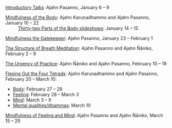 [Introductory Talks](#WR2015_S01): Ajahn Pasanno, January 6 – 9

[Mindfulness of the Body](#WR2015_S05): Ajahn Karuṇadhammo and Ajahn Pasanno, January 10 – 22
<br>          [Thirty-two Parts of the Body slideshows](#WR2015_S07): January 14 – 15

[Mindfulness the Gatekeeper](#WR2015_S14): Ajahn Pasanno, January 23 – February 1

[The Structure of Breath Meditation](#WR2015_S22): Ajahn Pasanno and Ajahn Ñāniko, February 2 – 9

[The Urgency of Practice](#WR2015_S27): Ajahn Ñāniko and Ajahn Pasanno, February 10 – 19

[Flesing Out the Four Tetrads](#WR2015_S31): Ajahn Karuṇadhammo and Ajahn Pasanno, February 20 – March 10:

- [Body](#WR2015_S36): February 27 – 28
- [Feeling](#WR2015_S37): February 28 – March 3
- [Mind](#WR2015_S40): March 3 – 9
- [Mental qualities/dhammas](#WR2015_S44): March 10

[Mindfulness of Feeling and Mind](#WR2015_S45): Ajahn Pasanno and Ajahn Ñāniko, March 15 – 29
